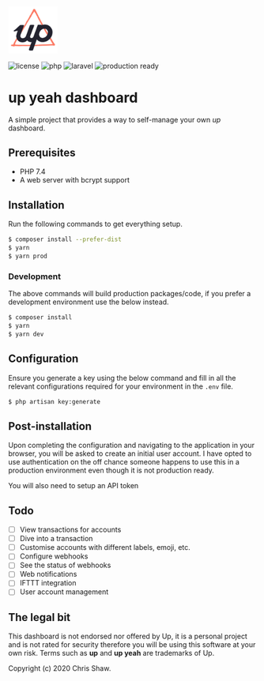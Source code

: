 <p align="left"><img src="https://raw.githubusercontent.com/cshawaus/up-dashboard/master/public/images/up-yeah-logo.jpg?token=AAHWB5VMLLODM5BSMCYBWJK7FFNFI" width="100"></p>

![license][license]
![php][php]
![laravel][laravel]
![production ready][production-ready]

# up yeah dashboard
A simple project that provides a way to self-manage your own _up_ dashboard.

## Prerequisites
- PHP 7.4
- A web server with bcrypt support

## Installation
Run the following commands to get everything setup.

```bash
$ composer install --prefer-dist
$ yarn
$ yarn prod
```

### Development
The above commands will build production packages/code, if you prefer a development environment use the below instead.

```bash
$ composer install
$ yarn
$ yarn dev
```

## Configuration
Ensure you generate a key using the below command and fill in all the relevant configurations required for your environment in the `.env` file.

```bash
$ php artisan key:generate
```

## Post-installation
Upon completing the configuration and navigating to the application in your browser, you will be asked to create an initial user account. I have opted to use authentication on the off chance someone happens to use this in a production environment even though it is not production ready.

You will also need to setup an API token

## Todo
- [ ] View transactions for accounts
- [ ] Dive into a transaction
- [ ] Customise accounts with different labels, emoji, etc.
- [ ] Configure webhooks
- [ ] See the status of webhooks
- [ ] Web notifications
- [ ] IFTTT integration
- [ ] User account management

## The legal bit
This dashboard is not endorsed nor offered by Up, it is a personal project and is not rated for security therefore you will be using this software at your own risk. Terms such as **up** and **up yeah** are trademarks of Up.

Copyright (c) 2020 Chris Shaw.

[license]: https://img.shields.io/badge/license-MIT-green
[php]: https://img.shields.io/badge/php-%5E7.4-blue
[laravel]: https://img.shields.io/badge/laravel-7-ff2d20
[production-ready]: https://img.shields.io/badge/prod%20ready-NO-critical
